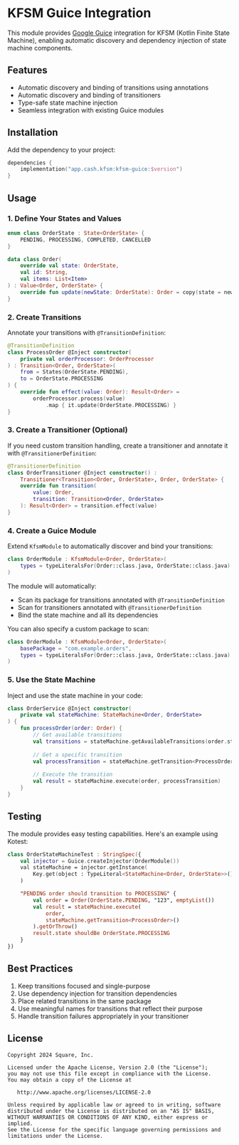 # KFSM Guice Integration

This module provides [Google Guice](https://github.com/google/guice) integration for KFSM (Kotlin Finite State Machine), enabling automatic discovery and dependency injection of state machine components.

## Features

- Automatic discovery and binding of transitions using annotations
- Automatic discovery and binding of transitioners
- Type-safe state machine injection
- Seamless integration with existing Guice modules

## Installation

Add the dependency to your project:

```kotlin
dependencies {
    implementation("app.cash.kfsm:kfsm-guice:$version")
}
```

## Usage

### 1. Define Your States and Values

```kotlin
enum class OrderState : State<OrderState> {
    PENDING, PROCESSING, COMPLETED, CANCELLED
}

data class Order(
    override val state: OrderState,
    val id: String,
    val items: List<Item>
) : Value<Order, OrderState> {
    override fun update(newState: OrderState): Order = copy(state = newState)
}
```

### 2. Create Transitions

Annotate your transitions with `@TransitionDefinition`:

```kotlin
@TransitionDefinition
class ProcessOrder @Inject constructor(
    private val orderProcessor: OrderProcessor
) : Transition<Order, OrderState>(
    from = States(OrderState.PENDING),
    to = OrderState.PROCESSING
) {
    override fun effect(value: Order): Result<Order> = 
        orderProcessor.process(value)
            .map { it.update(OrderState.PROCESSING) }
}
```

### 3. Create a Transitioner (Optional)

If you need custom transition handling, create a transitioner and annotate it with `@TransitionerDefinition`:

```kotlin
@TransitionerDefinition
class OrderTransitioner @Inject constructor() : 
    Transitioner<Transition<Order, OrderState>, Order, OrderState> {
    override fun transition(
        value: Order,
        transition: Transition<Order, OrderState>
    ): Result<Order> = transition.effect(value)
}
```

### 4. Create a Guice Module

Extend `KfsmModule` to automatically discover and bind your transitions:

```kotlin
class OrderModule : KfsmModule<Order, OrderState>(
    types = typeLiteralsFor(Order::class.java, OrderState::class.java)
)
```

The module will automatically:
- Scan its package for transitions annotated with `@TransitionDefinition`
- Scan for transitioners annotated with `@TransitionerDefinition`
- Bind the state machine and all its dependencies

You can also specify a custom package to scan:

```kotlin
class OrderModule : KfsmModule<Order, OrderState>(
    basePackage = "com.example.orders",
    types = typeLiteralsFor(Order::class.java, OrderState::class.java)
)
```

### 5. Use the State Machine

Inject and use the state machine in your code:

```kotlin
class OrderService @Inject constructor(
    private val stateMachine: StateMachine<Order, OrderState>
) {
    fun processOrder(order: Order) {
        // Get available transitions
        val transitions = stateMachine.getAvailableTransitions(order.state)
        
        // Get a specific transition
        val processTransition = stateMachine.getTransition<ProcessOrder>()
        
        // Execute the transition
        val result = stateMachine.execute(order, processTransition)
    }
}
```

## Testing

The module provides easy testing capabilities. Here's an example using Kotest:

```kotlin
class OrderStateMachineTest : StringSpec({
    val injector = Guice.createInjector(OrderModule())
    val stateMachine = injector.getInstance(
        Key.get(object : TypeLiteral<StateMachine<Order, OrderState>>() {})
    )

    "PENDING order should transition to PROCESSING" {
        val order = Order(OrderState.PENDING, "123", emptyList())
        val result = stateMachine.execute(
            order,
            stateMachine.getTransition<ProcessOrder>()
        ).getOrThrow()
        result.state shouldBe OrderState.PROCESSING
    }
})
```

## Best Practices

1. Keep transitions focused and single-purpose
2. Use dependency injection for transition dependencies
3. Place related transitions in the same package
4. Use meaningful names for transitions that reflect their purpose
5. Handle transition failures appropriately in your transitioner

## License

```
Copyright 2024 Square, Inc.

Licensed under the Apache License, Version 2.0 (the "License");
you may not use this file except in compliance with the License.
You may obtain a copy of the License at

   http://www.apache.org/licenses/LICENSE-2.0

Unless required by applicable law or agreed to in writing, software
distributed under the License is distributed on an "AS IS" BASIS,
WITHOUT WARRANTIES OR CONDITIONS OF ANY KIND, either express or implied.
See the License for the specific language governing permissions and
limitations under the License.
``` 